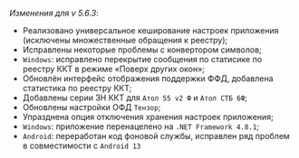 _Изменения для v 5.6.3_:
- Реализовано универсальное кеширование настроек приложения (исключены множественные обращения к реестру);
- Исправлены некоторые проблемы с конвертором символов;
- `Windows`: исправлено перекрытие сообщения по статисике по реестру ККТ в режиме «Поверх других окон»;
- Обновлён интерфейс отображения поддержки ФФД, добавлена статистика по реестру ККТ;
- Добавлены серии ЗН ККТ для `Атол 55 v2 Ф` и `Атол СТБ 6Ф`;
- Обновлены настройки ОФД `Тензор`;
- Упразднена опция отключения хранения настроек приложения;
- `Windows`: приложение перенацелено на `.NET Framework 4.8.1`;
- `Android`: переработан код фоновой службы, исправлен ряд проблем в совместимости с `Android 13`
